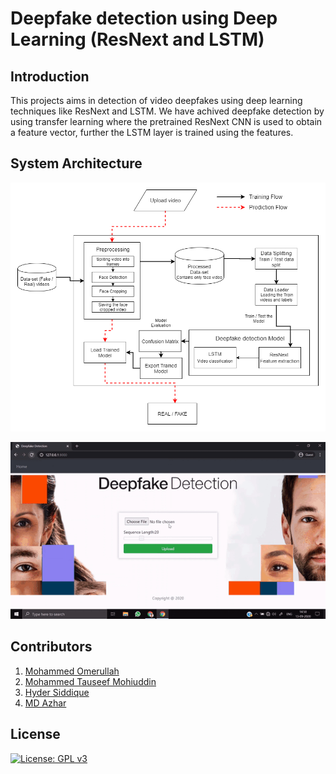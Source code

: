 # Deepfake detection using Deep Learning (ResNext and LSTM)


## Introduction
This projects aims in detection of video deepfakes using deep learning techniques like ResNext and LSTM. We have achived deepfake detection by using transfer learning where the pretrained ResNext CNN is used to obtain a feature vector, further the LSTM layer is trained using the features.
   
## System Architecture
<p align="center">
  <img src="https://github.com/tauseefmohammed2/Deepfake-Detection-in-Videos-using-Neural-Networks/blob/main/github_assets/System%20Architecture.png" />
</p>

<p align="center">
  <img src="https://github.com/tauseefmohammed2/Deepfake-Detection-in-Videos-using-Neural-Networks/blob/main/github_assets/fakegif.gif" />
</p>

## Contributors
   1. [Mohammed Omerullah](https://www.linkedin.com/in/mohammed-omerullah-698510169/)
   2. [Mohammed Tauseef Mohiuddin](https://www.linkedin.com/in/mtauseefm)
   3. [Hyder Siddique](https://www.linkedin.com/in/md-hyder-775600169/)
   4. [MD Azhar](https://www.linkedin.com/in/mohammad-azhar-405799165/)

## License

[![License: GPL v3](https://img.shields.io/badge/License-GPLv3-blue.svg)](https://www.gnu.org/licenses/gpl-3.0)